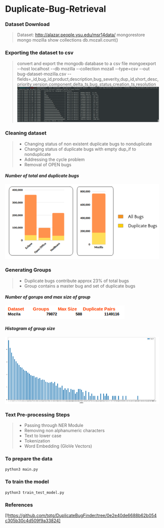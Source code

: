 # Duplicate-Bug-Retrieval

### Dataset Download
> Dataset: http://alazar.people.ysu.edu/msr14data/
> mongorestore
> mongo mozilla
> show collections
> db.mozall.count()

### Exporting the dataset to csv
> convert and export the mongodb database to a csv file
> mongoexport --host localhost --db mozilla --collection mozall --type=csv --out bug-dataset-mozilla.csv --fields=_id,bug_id,product,description,bug_severity,dup_id,short_desc,priority,version,component,delta_ts,bug_status,creation_ts,resolution
![Exporting to CSV](media/convert.png)

### Cleaning dataset
> - Changing status of non existent duplicate bugs to nonduplicate
> - Changing status of duplicate bugs with empty dup_if to nonduplicate
> - Addressing the cycle problem
> - Removal of OPEN bugs


#### *Number of total and duplicate bugs*
![Number of total and duplicate bugs](media/bugs.png)


### Generating Groups
> - Duplicate bugs contribute approx 23% of total bugs
> - Group contains a master bug and set of duplicate bugs

#### *Number of gorups and max size of group*
![Number of gorups and max size of group](media/groups.png)

#### *Histogram of group size*
![Histogram of group size](media/histogram.png)


### Text Pre-processing Steps
> - Passing through NER Module
> - Removing non alphanumeric characters
> - Text to lower case
> - Tokenization
> - Word Embedding (GloVe Vectors)


### To prepare the data
```
python3 main.py
```

### To train the model
```
python3 train_test_model.py
```

### References
[!https://github.com/tqtg/DuplicateBugFinder/tree/0e2e40de6688b62b054c305b30c4d509f9a33824]


